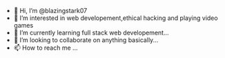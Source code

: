 - 👋 Hi, I’m @blazingstark07
- 👀 I’m interested in web developement,ethical hacking and playing video games
- 🌱 I’m currently learning full stack web developement...
- 💞️ I’m looking to collaborate on anything basically...
- 📫 How to reach me ...

<!---
blazingstark07/blazingstark07 is a ✨ special ✨ repository because its `README.md` (this file) appears on your GitHub profile.
You can click the Preview link to take a look at your changes.
--->

